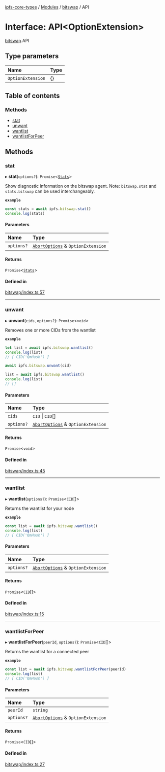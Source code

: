 [ipfs-core-types](../README.md) / [Modules](../modules.md) / [bitswap](../modules/bitswap.md) / API

# Interface: API<OptionExtension\>

[bitswap](../modules/bitswap.md).API

## Type parameters

| Name | Type |
| :------ | :------ |
| `OptionExtension` | {} |

## Table of contents

### Methods

- [stat](bitswap.API.md#stat)
- [unwant](bitswap.API.md#unwant)
- [wantlist](bitswap.API.md#wantlist)
- [wantlistForPeer](bitswap.API.md#wantlistforpeer)

## Methods

### stat

▸ **stat**(`options?`): `Promise`<[`Stats`](bitswap.Stats.md)\>

Show diagnostic information on the bitswap agent.
Note: `bitswap.stat` and `stats.bitswap` can be used interchangeably.

**`example`**
```js
const stats = await ipfs.bitswap.stat()
console.log(stats)
```

#### Parameters

| Name | Type |
| :------ | :------ |
| `options?` | [`AbortOptions`](index.AbortOptions.md) & `OptionExtension` |

#### Returns

`Promise`<[`Stats`](bitswap.Stats.md)\>

#### Defined in

[bitswap/index.ts:57](https://github.com/ipfs/js-ipfs/blob/1655368d/packages/ipfs-core-types/src/bitswap/index.ts#L57)

___

### unwant

▸ **unwant**(`cids`, `options?`): `Promise`<`void`\>

Removes one or more CIDs from the wantlist

**`example`**
```JavaScript
let list = await ipfs.bitswap.wantlist()
console.log(list)
// [ CID('QmHash') ]

await ipfs.bitswap.unwant(cid)

list = await ipfs.bitswap.wantlist()
console.log(list)
// []
```

#### Parameters

| Name | Type |
| :------ | :------ |
| `cids` | `CID` \| `CID`[] |
| `options?` | [`AbortOptions`](index.AbortOptions.md) & `OptionExtension` |

#### Returns

`Promise`<`void`\>

#### Defined in

[bitswap/index.ts:45](https://github.com/ipfs/js-ipfs/blob/1655368d/packages/ipfs-core-types/src/bitswap/index.ts#L45)

___

### wantlist

▸ **wantlist**(`options?`): `Promise`<`CID`[]\>

Returns the wantlist for your node

**`example`**
```js
const list = await ipfs.bitswap.wantlist()
console.log(list)
// [ CID('QmHash') ]
```

#### Parameters

| Name | Type |
| :------ | :------ |
| `options?` | [`AbortOptions`](index.AbortOptions.md) & `OptionExtension` |

#### Returns

`Promise`<`CID`[]\>

#### Defined in

[bitswap/index.ts:15](https://github.com/ipfs/js-ipfs/blob/1655368d/packages/ipfs-core-types/src/bitswap/index.ts#L15)

___

### wantlistForPeer

▸ **wantlistForPeer**(`peerId`, `options?`): `Promise`<`CID`[]\>

Returns the wantlist for a connected peer

**`example`**
```js
const list = await ipfs.bitswap.wantlistForPeer(peerId)
console.log(list)
// [ CID('QmHash') ]
```

#### Parameters

| Name | Type |
| :------ | :------ |
| `peerId` | `string` |
| `options?` | [`AbortOptions`](index.AbortOptions.md) & `OptionExtension` |

#### Returns

`Promise`<`CID`[]\>

#### Defined in

[bitswap/index.ts:27](https://github.com/ipfs/js-ipfs/blob/1655368d/packages/ipfs-core-types/src/bitswap/index.ts#L27)
